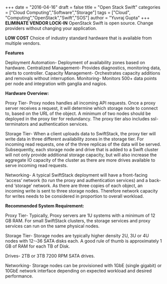 +++
date = "2016-04-16"
draft = false
title = "Open Stack Swift"
categories = ["Cloud Computing","Software","Storage"]
tags = ["Cloud", "Computing","OpenStack","Swift","SOS"]
author = "Yuvraj Gupta"
+++
**ELIMINATE VENDOR LOCK-IN** OpenStack Swift is open source. 
Change providers without changing your application. 

**LOW COST** Choice of industry standard hardware that is available from multiple vendors.

**Features**

Deployment Automation- Deployment of availability zones based on hardware.
Centralized Management- Provides diagnostics, monitoring data, alerts to controller.
Capacity Management- Orchestrates capacity additions and removals without interruption.
Monitoring- Monitors 500+ data points per node and integration with ganglia and nagios.

**Hardware Overview:**

Proxy Tier- Proxy nodes handles all incoming API requests. Once a proxy server receives a request, it will determine which storage node to connect to, based on the URL of the object. A minimum of two nodes should be deployed in the proxy tier for redundancy. The proxy tier also includes ssl-terminators and authentication services.

Storage Tier- When a client uploads data to SwiftStack, the proxy tier will write data in three different availability zones in the storage tier. For incoming read requests, one of the three replicas of the data will be served. Subsequently, each storage node and drive that is added to a Swift cluster will not only provide additional storage capacity, but will also increase the aggregate IO capacity of the cluster as there are more drives available to serve incoming read requests.

Networking- A typical SwiftStack deployment will have a front-facing ‘access’ network (to run the proxy and authentication services) and a back-end ‘storage’ network.  As there are three copies of each object, an incoming write is sent to three storage nodes. Therefore network capacity for writes needs to be considered in proportion to overall workload.

**Recommended System Requirement:**


Proxy Tier- Typically, Proxy servers are 1U systems with a minimum of 12 GB RAM. For small SwiftStack clusters, the storage services and proxy services can run on the same physical nodes.

Storage Tier- Storage nodes are typically higher ­density 2U, 3U or 4U nodes with 12-­‐36 SATA disks each. A good rule of thumb is approximately 1 GB of RAM for each TB of Disk.

Drives- 2TB or 3TB 7200 RPM SATA drives.

Networking- Storage nodes can be provisioned with 1GbE (single gigabit) or 10GbE network interface depending on expected workload and desired performance.
